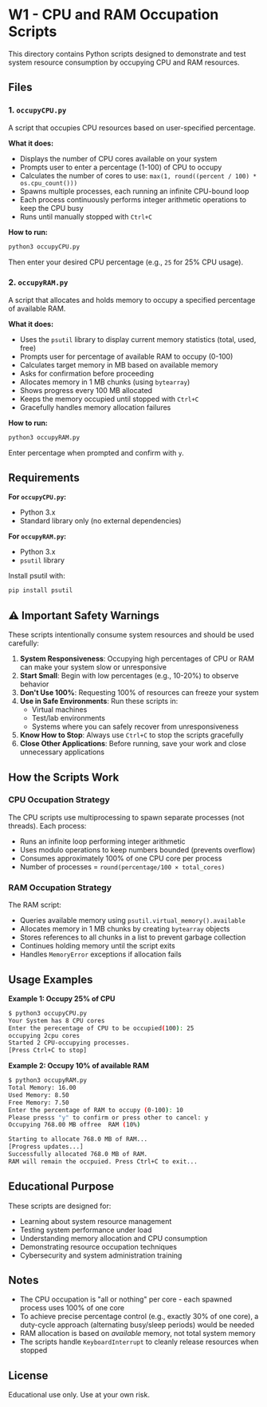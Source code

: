 # W1 - CPU and RAM Occupation Scripts

This directory contains Python scripts designed to demonstrate and test system resource consumption by occupying CPU and RAM resources.

## Files

### 1. `occupyCPU.py`
A script that occupies CPU resources based on user-specified percentage.

**What it does:**
- Displays the number of CPU cores available on your system
- Prompts user to enter a percentage (1-100) of CPU to occupy
- Calculates the number of cores to use: `max(1, round((percent / 100) * os.cpu_count()))`
- Spawns multiple processes, each running an infinite CPU-bound loop
- Each process continuously performs integer arithmetic operations to keep the CPU busy
- Runs until manually stopped with `Ctrl+C`

**How to run:**
```bash
python3 occupyCPU.py
```
Then enter your desired CPU percentage (e.g., `25` for 25% CPU usage).

### 2. `occupyRAM.py`
A script that allocates and holds memory to occupy a specified percentage of available RAM.

**What it does:**
- Uses the `psutil` library to display current memory statistics (total, used, free)
- Prompts user for percentage of available RAM to occupy (0-100)
- Calculates target memory in MB based on available memory
- Asks for confirmation before proceeding
- Allocates memory in 1 MB chunks (using `bytearray`)
- Shows progress every 100 MB allocated
- Keeps the memory occupied until stopped with `Ctrl+C`
- Gracefully handles memory allocation failures

**How to run:**
```bash
python3 occupyRAM.py
```
Enter percentage when prompted and confirm with `y`.

## Requirements

**For `occupyCPU.py`:**
- Python 3.x
- Standard library only (no external dependencies)

**For `occupyRAM.py`:**
- Python 3.x
- `psutil` library

Install psutil with:
```bash
pip install psutil
```

## ⚠️ Important Safety Warnings

These scripts intentionally consume system resources and should be used carefully:

1. **System Responsiveness**: Occupying high percentages of CPU or RAM can make your system slow or unresponsive
2. **Start Small**: Begin with low percentages (e.g., 10-20%) to observe behavior
3. **Don't Use 100%**: Requesting 100% of resources can freeze your system
4. **Use in Safe Environments**: Run these scripts in:
   - Virtual machines
   - Test/lab environments
   - Systems where you can safely recover from unresponsiveness
5. **Know How to Stop**: Always use `Ctrl+C` to stop the scripts gracefully
6. **Close Other Applications**: Before running, save your work and close unnecessary applications

## How the Scripts Work

### CPU Occupation Strategy
The CPU scripts use multiprocessing to spawn separate processes (not threads). Each process:
- Runs an infinite loop performing integer arithmetic
- Uses modulo operations to keep numbers bounded (prevents overflow)
- Consumes approximately 100% of one CPU core per process
- Number of processes = `round(percentage/100 × total_cores)`

### RAM Occupation Strategy
The RAM script:
- Queries available memory using `psutil.virtual_memory().available`
- Allocates memory in 1 MB chunks by creating `bytearray` objects
- Stores references to all chunks in a list to prevent garbage collection
- Continues holding memory until the script exits
- Handles `MemoryError` exceptions if allocation fails

## Usage Examples

**Example 1: Occupy 25% of CPU**
```bash
$ python3 occupyCPU.py
Your System has 8 CPU cores
Enter the perecentage of CPU to be occupied(100): 25
occupying 2cpu cores
Started 2 CPU-occupying processes.
[Press Ctrl+C to stop]
```

**Example 2: Occupy 10% of available RAM**
```bash
$ python3 occupyRAM.py
Total Memory: 16.00
Used Memory: 8.50
Free Memory: 7.50
Enter the percentage of RAM to occupy (0-100): 10
Please presss "y" to confirm or press other to cancel: y
Occupying 768.00 MB offree  RAM (10%)

Starting to allocate 768.0 MB of RAM...
[Progress updates...]
Successfully allocated 768.0 MB of RAM.
RAM will remain the occpuied. Press Ctrl+C to exit...
```

## Educational Purpose

These scripts are designed for:
- Learning about system resource management
- Testing system performance under load
- Understanding memory allocation and CPU consumption
- Demonstrating resource occupation techniques
- Cybersecurity and system administration training

## Notes

- The CPU occupation is "all or nothing" per core - each spawned process uses 100% of one core
- To achieve precise percentage control (e.g., exactly 30% of one core), a duty-cycle approach (alternating busy/sleep periods) would be needed
- RAM allocation is based on *available* memory, not total system memory
- The scripts handle `KeyboardInterrupt` to cleanly release resources when stopped

## License

Educational use only. Use at your own risk.
